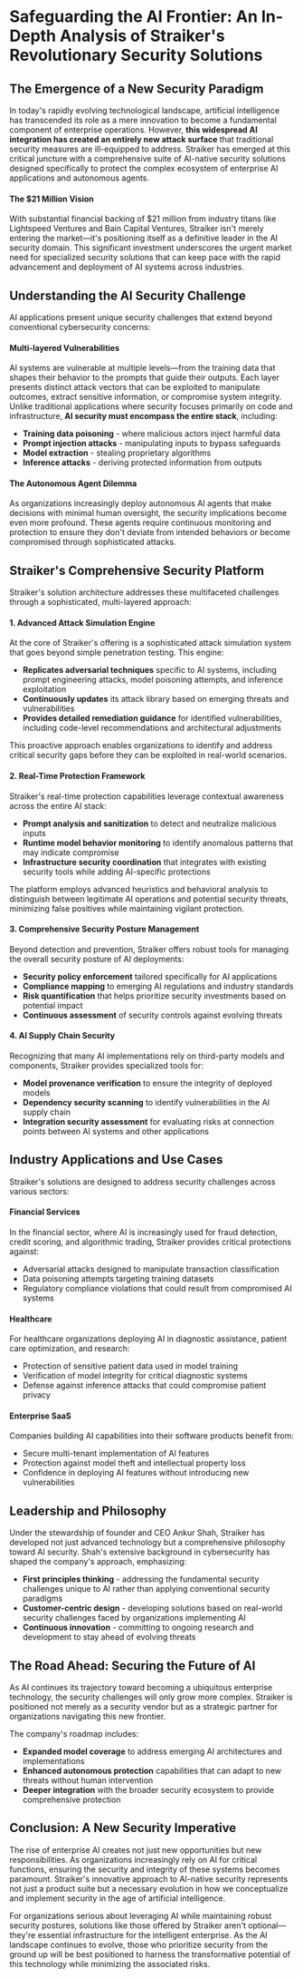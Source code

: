 # Safeguarding the AI Frontier: An In-Depth Analysis of Straiker's Revolutionary Security Solutions

## The Emergence of a New Security Paradigm

In today's rapidly evolving technological landscape, artificial intelligence has transcended its role as a mere innovation to become a fundamental component of enterprise operations. However, **this widespread AI integration has created an entirely new attack surface** that traditional security measures are ill-equipped to address. Straiker has emerged at this critical juncture with a comprehensive suite of AI-native security solutions designed specifically to protect the complex ecosystem of enterprise AI applications and autonomous agents.

#### The $21 Million Vision

With substantial financial backing of $21 million from industry titans like Lightspeed Ventures and Bain Capital Ventures, Straiker isn't merely entering the market—it's positioning itself as a definitive leader in the AI security domain. This significant investment underscores the urgent market need for specialized security solutions that can keep pace with the rapid advancement and deployment of AI systems across industries.

## Understanding the AI Security Challenge

AI applications present unique security challenges that extend beyond conventional cybersecurity concerns:

#### Multi-layered Vulnerabilities

AI systems are vulnerable at multiple levels—from the training data that shapes their behavior to the prompts that guide their outputs. Each layer presents distinct attack vectors that can be exploited to manipulate outcomes, extract sensitive information, or compromise system integrity. Unlike traditional applications where security focuses primarily on code and infrastructure, **AI security must encompass the entire stack**, including:

- **Training data poisoning** - where malicious actors inject harmful data
- **Prompt injection attacks** - manipulating inputs to bypass safeguards
- **Model extraction** - stealing proprietary algorithms
- **Inference attacks** - deriving protected information from outputs

#### The Autonomous Agent Dilemma

As organizations increasingly deploy autonomous AI agents that make decisions with minimal human oversight, the security implications become even more profound. These agents require continuous monitoring and protection to ensure they don't deviate from intended behaviors or become compromised through sophisticated attacks.

## Straiker's Comprehensive Security Platform

Straiker's solution architecture addresses these multifaceted challenges through a sophisticated, multi-layered approach:

#### 1. Advanced Attack Simulation Engine

At the core of Straiker's offering is a sophisticated attack simulation system that goes beyond simple penetration testing. This engine:

- **Replicates adversarial techniques** specific to AI systems, including prompt engineering attacks, model poisoning attempts, and inference exploitation
- **Continuously updates** its attack library based on emerging threats and vulnerabilities
- **Provides detailed remediation guidance** for identified vulnerabilities, including code-level recommendations and architectural adjustments

This proactive approach enables organizations to identify and address critical security gaps before they can be exploited in real-world scenarios.

#### 2. Real-Time Protection Framework

Straiker's real-time protection capabilities leverage contextual awareness across the entire AI stack:

- **Prompt analysis and sanitization** to detect and neutralize malicious inputs
- **Runtime model behavior monitoring** to identify anomalous patterns that may indicate compromise
- **Infrastructure security coordination** that integrates with existing security tools while adding AI-specific protections

The platform employs advanced heuristics and behavioral analysis to distinguish between legitimate AI operations and potential security threats, minimizing false positives while maintaining vigilant protection.

#### 3. Comprehensive Security Posture Management

Beyond detection and prevention, Straiker offers robust tools for managing the overall security posture of AI deployments:

- **Security policy enforcement** tailored specifically for AI applications
- **Compliance mapping** to emerging AI regulations and industry standards
- **Risk quantification** that helps prioritize security investments based on potential impact
- **Continuous assessment** of security controls against evolving threats

#### 4. AI Supply Chain Security

Recognizing that many AI implementations rely on third-party models and components, Straiker provides specialized tools for:

- **Model provenance verification** to ensure the integrity of deployed models
- **Dependency security scanning** to identify vulnerabilities in the AI supply chain
- **Integration security assessment** for evaluating risks at connection points between AI systems and other applications

## Industry Applications and Use Cases

Straiker's solutions are designed to address security challenges across various sectors:

#### Financial Services

In the financial sector, where AI is increasingly used for fraud detection, credit scoring, and algorithmic trading, Straiker provides critical protections against:
- Adversarial attacks designed to manipulate transaction classification
- Data poisoning attempts targeting training datasets
- Regulatory compliance violations that could result from compromised AI systems

#### Healthcare

For healthcare organizations deploying AI in diagnostic assistance, patient care optimization, and research:
- Protection of sensitive patient data used in model training
- Verification of model integrity for critical diagnostic systems
- Defense against inference attacks that could compromise patient privacy

#### Enterprise SaaS

Companies building AI capabilities into their software products benefit from:
- Secure multi-tenant implementation of AI features
- Protection against model theft and intellectual property loss
- Confidence in deploying AI features without introducing new vulnerabilities

## Leadership and Philosophy

Under the stewardship of founder and CEO Ankur Shah, Straiker has developed not just advanced technology but a comprehensive philosophy toward AI security. Shah's extensive background in cybersecurity has shaped the company's approach, emphasizing:

- **First principles thinking** - addressing the fundamental security challenges unique to AI rather than applying conventional security paradigms
- **Customer-centric design** - developing solutions based on real-world security challenges faced by organizations implementing AI
- **Continuous innovation** - committing to ongoing research and development to stay ahead of evolving threats

## The Road Ahead: Securing the Future of AI

As AI continues its trajectory toward becoming a ubiquitous enterprise technology, the security challenges will only grow more complex. Straiker is positioned not merely as a security vendor but as a strategic partner for organizations navigating this new frontier.

The company's roadmap includes:

- **Expanded model coverage** to address emerging AI architectures and implementations
- **Enhanced autonomous protection** capabilities that can adapt to new threats without human intervention
- **Deeper integration** with the broader security ecosystem to provide comprehensive protection

## Conclusion: A New Security Imperative

The rise of enterprise AI creates not just new opportunities but new responsibilities. As organizations increasingly rely on AI for critical functions, ensuring the security and integrity of these systems becomes paramount. Straiker's innovative approach to AI-native security represents not just a product suite but a necessary evolution in how we conceptualize and implement security in the age of artificial intelligence.

For organizations serious about leveraging AI while maintaining robust security postures, solutions like those offered by Straiker aren't optional—they're essential infrastructure for the intelligent enterprise. As the AI landscape continues to evolve, those who prioritize security from the ground up will be best positioned to harness the transformative potential of this technology while minimizing the associated risks.